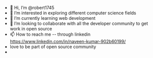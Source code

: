 - 👋 Hi, I’m @robert1745
- 👀 I’m interested in  exploring different computer science fields
- 🌱 I’m currently learning web development
- 💞️ I’m looking to collaborate with all the developer community to get work in open source
- 📫 How to reach me  -- through linkedin https://www.linkedin.com/in/naveen-kumar-902b60199/
- love to be part of open source community 
- 

<!---
robert1745/robert1745 is a ✨ special ✨ repository because its `README.md` (this file) appears on your GitHub profile.
You can click the Preview link to take a look at your changes.
--->
